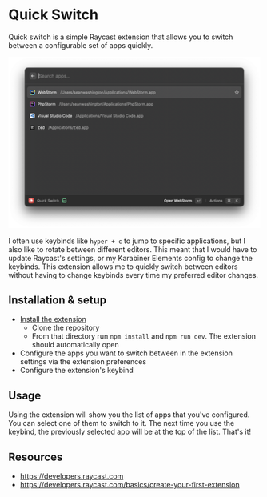 # Quick Switch

Quick switch is a simple Raycast extension that allows you to switch between a configurable set of apps quickly.

![quick-switch-preview.png](assets/quick-switch-preview.png)

I often use keybinds like `hyper + c` to jump to specific applications, but I also like to rotate between different editors. This meant that I would have to update Raycast's settings, or my Karabiner Elements config to change the keybinds. This extension allows me to quickly switch between editors without having to change keybinds every time my preferred editor changes.

## Installation & setup

* [Install the extension](https://developers.raycast.com/basics/contribute-to-an-extension)
  * Clone the repository
  * From that directory run `npm install` and `npm run dev`. The extension should automatically open
* Configure the apps you want to switch between in the extension settings via the extension preferences
* Configure the extension's keybind

## Usage

Using the extension will show you the list of apps that you've configured. You can select one of them to switch to it. The next time you use the keybind, the previously selected app will be at the top of the list. That's it!

## Resources

* https://developers.raycast.com
* https://developers.raycast.com/basics/create-your-first-extension
